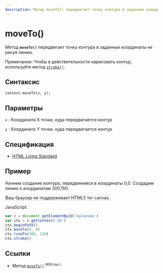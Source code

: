 ```yaml
---
description: Метод moveTo() передвигает точку контура в заданные координаты не рисуя линию
---
```


# moveTo()

Метод **`moveTo()`** передвигает точку контура в заданные координаты не рисуя линию.

Примечание: Чтобы в действительности нарисовать контур, используйте метод [`stroke()`](stroke.md).

## Синтаксис

```
context.moveTo(x, y);
```

## Параметры

`x`
: Координата X точки, куда передвигается контур

`y`
: Координата Y точки, куда передвигается контур

## Спецификация

- [HTML Living Standard](https://html.spec.whatwg.org/multipage/canvas.html#dom-context-2d-moveto)

## Пример

Начнем создание контура, передвинемся в координаты 0,0. Создадим линию к координатам 300,150:

<canvas id="myCanvas" width="300" height="150" style="border:1px solid #d3d3d3;background:#ffffff;">
Ваш браузер не поддерживает HTML5 тег canvas.
</canvas>
<script>
var c=document.getElementById("myCanvas");
var canvOK=1;
try {c.getContext("2d");}
catch (er) {canvOK=0;}
if (canvOK==1){
var ctx=c.getContext("2d");
ctx.beginPath();
ctx.moveTo(0,0);
ctx.lineTo(300,150);
ctx.stroke();}
</script>

JavaScript:

```js
var c = document.getElementById('myCanvas')
var ctx = c.getContext('2d')
ctx.beginPath()
ctx.moveTo(0, 0)
ctx.lineTo(300, 150)
ctx.stroke()
```

## Ссылки

- Метод [`moveTo()`](https://developer.mozilla.org/ru/docs/Web/API/CanvasRenderingContext2D/moveTo) <sup><small>MDN (рус.)</small></sup>
